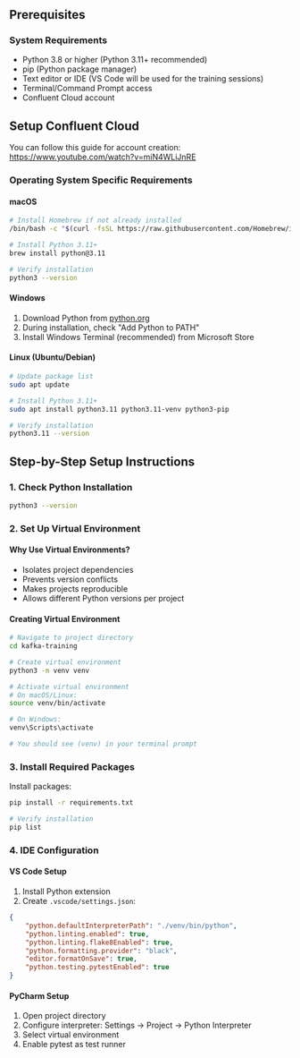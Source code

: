 # 



## Prerequisites

### System Requirements
- Python 3.8 or higher (Python 3.11+ recommended)
- pip (Python package manager)
- Text editor or IDE (VS Code will be used for the training sessions)
- Terminal/Command Prompt access
- Confluent Cloud account
## Setup Confluent Cloud
You can follow this guide for account creation: https://www.youtube.com/watch?v=miN4WLiJnRE

### Operating System Specific Requirements

#### macOS
```bash
# Install Homebrew if not already installed
/bin/bash -c "$(curl -fsSL https://raw.githubusercontent.com/Homebrew/install/HEAD/install.sh)"

# Install Python 3.11+
brew install python@3.11

# Verify installation
python3 --version
```

#### Windows
1. Download Python from [python.org](https://www.python.org/downloads/)
2. During installation, check "Add Python to PATH"
3. Install Windows Terminal (recommended) from Microsoft Store

#### Linux (Ubuntu/Debian)
```bash
# Update package list
sudo apt update

# Install Python 3.11+
sudo apt install python3.11 python3.11-venv python3-pip

# Verify installation
python3.11 --version
```

## Step-by-Step Setup Instructions

### 1. Check Python Installation
```bash
python3 --version
```

### 2. Set Up Virtual Environment

#### Why Use Virtual Environments?
- Isolates project dependencies
- Prevents version conflicts
- Makes projects reproducible
- Allows different Python versions per project

#### Creating Virtual Environment
```bash
# Navigate to project directory
cd kafka-training

# Create virtual environment
python3 -m venv venv

# Activate virtual environment
# On macOS/Linux:
source venv/bin/activate

# On Windows:
venv\Scripts\activate

# You should see (venv) in your terminal prompt
```

### 3. Install Required Packages

Install packages:
```bash
pip install -r requirements.txt

# Verify installation
pip list
```

### 4. IDE Configuration

#### VS Code Setup
1. Install Python extension
2. Create `.vscode/settings.json`:
```json
{
    "python.defaultInterpreterPath": "./venv/bin/python",
    "python.linting.enabled": true,
    "python.linting.flake8Enabled": true,
    "python.formatting.provider": "black",
    "editor.formatOnSave": true,
    "python.testing.pytestEnabled": true
}
```

#### PyCharm Setup
1. Open project directory
2. Configure interpreter: Settings → Project → Python Interpreter
3. Select virtual environment
4. Enable pytest as test runner
